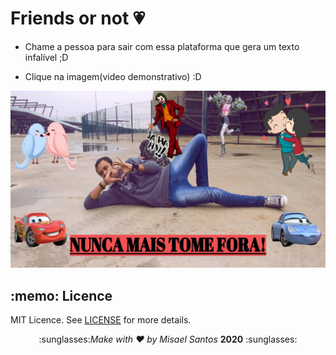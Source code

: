 # Friends or not :heartpulse:


- Chame a pessoa para sair com essa plataforma que gera um texto infalível ;D

- Clique na imagem(video demonstrativo) :D

[![Como conseguri um encontro](https://github.com/MisaelSantos/Friends-or-not/blob/master/img/friends.jpg)](https://www.youtube.com/watch?v=XeT4Eft8q6o&t=5s "Como conseguir um encontro com a Friends or not")

<h2> :memo: Licence </h2>
  
MIT Licence. See [LICENSE](https://github.com/MisaelSantos/Friends-or-not/blob/master/LICENSE) for more details.

<p align = "center">
  :sunglasses:<i>Make with ♥ by Misael Santos</i> <strong>2020</strong> :sunglasses: 
</p>
